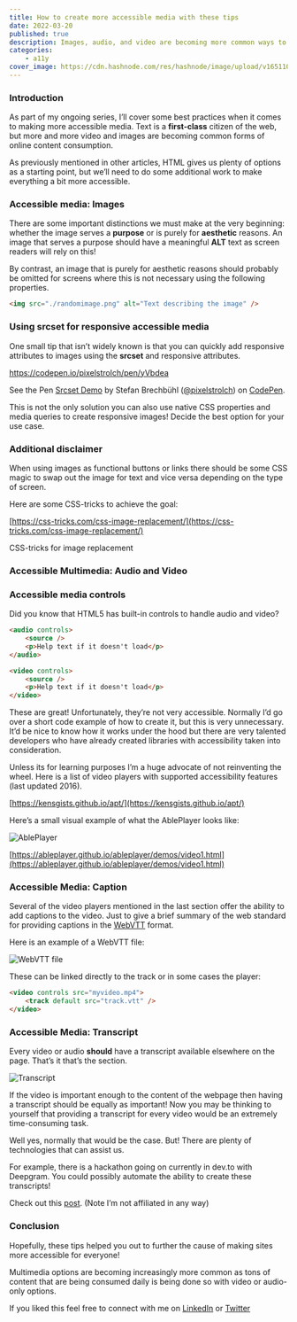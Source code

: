 ```yaml
---
title: How to create more accessible media with these tips
date: 2022-03-20
published: true
description: Images, audio, and video are becoming more common ways to consume content on the web. Use these tips to make sure everyone can enjoy accessible media!
categories:
    - a11y
cover_image: https://cdn.hashnode.com/res/hashnode/image/upload/v1651102563790/1e_EP2SjM.png
---
```


### Introduction

As part of my ongoing series, I’ll cover some best practices when it comes to making more accessible media. Text is a **first-class** citizen of the web, but more and more video and images are becoming common forms of online content consumption.

As previously mentioned in other articles, HTML gives us plenty of options as a starting point, but we’ll need to do some additional work to make everything a bit more accessible.

### Accessible media: Images

There are some important distinctions we must make at the very beginning: whether the image serves a **purpose** or is purely for **aesthetic** reasons. An image that serves a purpose should have a meaningful **ALT** text as screen readers will rely on this!

By contrast, an image that is purely for aesthetic reasons should probably be omitted for screens where this is not necessary using the following properties.

```html
<img src="./randomimage.png" alt="Text describing the image" />
```

### Using srcset for responsive accessible media

One small tip that isn’t widely known is that you can quickly add responsive attributes to images using the **srcset** and responsive attributes.

https://codepen.io/pixelstrolch/pen/yVbdea

See the Pen [Srcset Demo](https://codepen.io/pixelstrolch/pen/yVbdea) by Stefan Brechbühl ([@pixelstrolch](https://codepen.io/pixelstrolch)) on [CodePen](https://codepen.io).

This is not the only solution you can also use native CSS properties and media queries to create responsive images! Decide the best option for your use case.

### Additional disclaimer

When using images as functional buttons or links there should be some CSS magic to swap out the image for text and vice versa depending on the type of screen.

Here are some CSS-tricks to achieve the goal:

[https://css-tricks.com/css-image-replacement/](https://css-tricks.com/css-image-replacement/)

CSS-tricks for image replacement

### Accessible Multimedia: Audio and Video

### Accessible media controls

Did you know that HTML5 has built-in controls to handle audio and video?

```html
<audio controls>
	<source />
	<p>Help text if it doesn't load</p>
</audio>

<video controls>
	<source />
	<p>Help text if it doesn't load</p>
</video>
```

These are great! Unfortunately, they’re not very accessible. Normally I’d go over a short code example of how to create it, but this is very unnecessary. It’d be nice to know how it works under the hood but there are very talented developers who have already created libraries with accessibility taken into consideration.

Unless its for learning purposes I’m a huge advocate of not reinventing the wheel. Here is a list of video players with supported accessibility features (last updated 2016).

[https://kensgists.github.io/apt/](https://kensgists.github.io/apt/)

Here’s a small visual example of what the AblePlayer looks like:

![AblePlayer](https://cdn.hashnode.com/res/hashnode/image/upload/v1647782602468/cNt56Lwy3.png)

[https://ableplayer.github.io/ableplayer/demos/video1.html](https://ableplayer.github.io/ableplayer/demos/video1.html)

### Accessible Media: Caption

Several of the video players mentioned in the last section offer the ability to add captions to the video. Just to give a brief summary of the web standard for providing captions in the [WebVTT](https://w3c.github.io/webvtt/) format.

Here is an example of a WebVTT file:

![WebVTT file](https://cdn.hashnode.com/res/hashnode/image/upload/v1647782603949/Hx2FEBqXc.png)

These can be linked directly to the track or in some cases the player:

```html
<video controls src="myvideo.mp4">
	<track default src="track.vtt" />
</video>
```

### Accessible Media: Transcript

Every video or audio **should** have a transcript available elsewhere on the page. That’s it that’s the section.

![Transcript](https://cdn.hashnode.com/res/hashnode/image/upload/v1647782605561/NKwCsFeB0.png)

If the video is important enough to the content of the webpage then having a transcript should be equally as important! Now you may be thinking to yourself that providing a transcript for every video would be an extremely time-consuming task.

Well yes, normally that would be the case. But! There are plenty of technologies that can assist us.

For example, there is a hackathon going on currently in dev.to with Deepgram. You could possibly automate the ability to create these transcripts!

Check out this [post](https://dev.to/devteam/join-us-for-a-new-kind-of-hackathon-on-dev-brought-to-you-by-deepgram-2bjd). (Note I’m not affiliated in any way)

### Conclusion

Hopefully, these tips helped you out to further the cause of making sites more accessible for everyone!

Multimedia options are becoming increasingly more common as tons of content that are being consumed daily is being done so with video or audio-only options.

If you liked this feel free to connect with me on [LinkedIn](https://www.linkedin.com/in/diego-ballesteros-9468a7136/) or [Twitter](https://twitter.com/relatablecoder)
